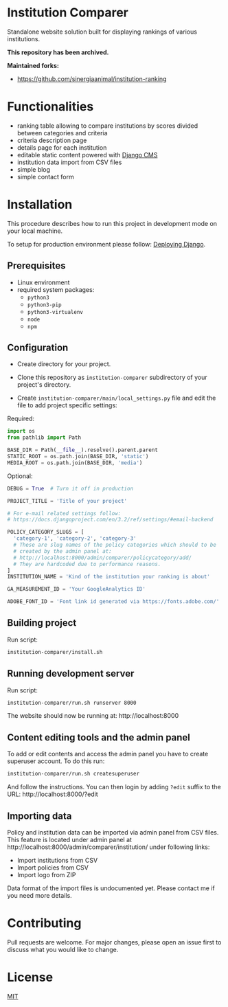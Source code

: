 # Institution Comparer

Standalone website solution built for displaying rankings of various institutions.

**This repository has been archived.**

**Maintained forks:**
* https://github.com/sinergiaanimal/institution-ranking


# Functionalities

* ranking table allowing to compare institutions by scores divided between
  categories and criteria
* criteria description page
* details page for each institution
* editable static content powered with [Django CMS](https://www.django-cms.org)
* institution data import from CSV files
* simple blog
* simple contact form


# Installation

This procedure describes how to run this project in development mode on your local machine.

To setup for production environment please follow:
[Deploying Django](https://docs.djangoproject.com/en/3.2/howto/deployment/).


## Prerequisites

* Linux environment
* required system packages:
  * `python3`
  * `python3-pip`
  * `python3-virtualenv`
  * `node`
  * `npm`


## Configuration

* Create directory for your project.

* Clone this repository as `institution-comparer` subdirectory of your project's directory.

* Create `institution-comparer/main/local_settings.py` file and edit
  the file to add project specific settings:

Required:

```python
import os
from pathlib import Path

BASE_DIR = Path(__file__).resolve().parent.parent
STATIC_ROOT = os.path.join(BASE_DIR, 'static')
MEDIA_ROOT = os.path.join(BASE_DIR, 'media')
```

Optional:

```python
DEBUG = True  # Turn it off in production

PROJECT_TITLE = 'Title of your project'

# For e-mail related settings follow:
# https://docs.djangoproject.com/en/3.2/ref/settings/#email-backend

POLICY_CATEGORY_SLUGS = [
  'category-1', 'category-2', 'category-3'
  # These are slug names of the policy categories which should to be
  # created by the admin panel at:
  # http://localhost:8000/admin/comparer/policycategory/add/
  # They are hardcoded due to performance reasons.
]
INSTITUTION_NAME = 'Kind of the institution your ranking is about'

GA_MEASUREMENT_ID = 'Your GoogleAnalytics ID'

ADOBE_FONT_ID = 'Font link id generated via https://fonts.adobe.com/'

```


## Building project

Run script:
```bash
institution-comparer/install.sh
```


## Running development server

Run script:
```bash
institution-comparer/run.sh runserver 8000
```

The website should now be running at: http://localhost:8000


## Content editing tools and the admin panel

To add or edit contents and access the admin panel you have to create
superuser account. To do this run:
```bash
institution-comparer/run.sh createsuperuser
```
And follow the instructions.
You can then login by adding `?edit` suffix to the URL:
http://localhost:8000/?edit


## Importing data

Policy and institution data can be imported via admin panel from CSV files.
This feature is located under admin panel at http://localhost:8000/admin/comparer/institution/
under following links:

* Import institutions from CSV
* Import policies from CSV
* Import logo from ZIP

Data format of the import files is undocumented yet. Please contact me if you need more details.


# Contributing
Pull requests are welcome. For major changes, please open an issue first to
discuss what you would like to change.


# License
[MIT](https://choosealicense.com/licenses/mit/)
